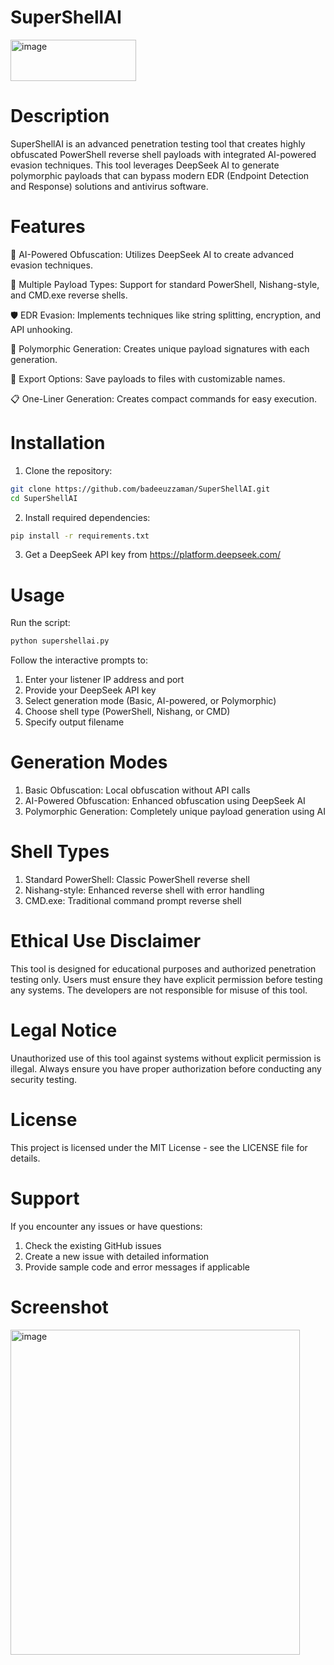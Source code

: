 # SuperShellAI
<img width="201" height="66" alt="image" src="https://github.com/user-attachments/assets/466d6c58-3e82-486a-8a8d-1aa3aacdc5ea" />

# Description
SuperShellAI is an advanced penetration testing tool that creates highly obfuscated PowerShell reverse shell payloads with integrated AI-powered evasion techniques. This tool leverages DeepSeek AI to generate polymorphic payloads that can bypass modern EDR (Endpoint Detection and Response) solutions and antivirus software.

# Features
🚀 AI-Powered Obfuscation: Utilizes DeepSeek AI to create advanced evasion techniques.

🔀 Multiple Payload Types: Support for standard PowerShell, Nishang-style, and CMD.exe reverse shells.

🛡️ EDR Evasion: Implements techniques like string splitting, encryption, and API unhooking.

🔄 Polymorphic Generation: Creates unique payload signatures with each generation.

💾 Export Options: Save payloads to files with customizable names.

📋 One-Liner Generation: Creates compact commands for easy execution.

# Installation
1. Clone the repository:
```bash
git clone https://github.com/badeeuzzaman/SuperShellAI.git
cd SuperShellAI
```
2. Install required dependencies:
```bash
pip install -r requirements.txt
```
3. Get a DeepSeek API key from https://platform.deepseek.com/

# Usage
Run the script:
```bash
python supershellai.py
```
Follow the interactive prompts to:
1. Enter your listener IP address and port
2. Provide your DeepSeek API key
3. Select generation mode (Basic, AI-powered, or Polymorphic)
4. Choose shell type (PowerShell, Nishang, or CMD)
5. Specify output filename

# Generation Modes
1. Basic Obfuscation: Local obfuscation without API calls
2. AI-Powered Obfuscation: Enhanced obfuscation using DeepSeek AI
3. Polymorphic Generation: Completely unique payload generation using AI

# Shell Types
1. Standard PowerShell: Classic PowerShell reverse shell
2. Nishang-style: Enhanced reverse shell with error handling
3. CMD.exe: Traditional command prompt reverse shell

# Ethical Use Disclaimer
This tool is designed for educational purposes and authorized penetration testing only. Users must ensure they have explicit permission before testing any systems. The developers are not responsible for misuse of this tool.

# Legal Notice
Unauthorized use of this tool against systems without explicit permission is illegal. Always ensure you have proper authorization before conducting any security testing.

# License
This project is licensed under the MIT License - see the LICENSE file for details.

# Support
If you encounter any issues or have questions:
1. Check the existing GitHub issues
2. Create a new issue with detailed information
3. Provide sample code and error messages if applicable

# Screenshot
<img width="463" height="520" alt="image" src="https://github.com/user-attachments/assets/6bb12189-6dcb-487a-8824-20d3248bd013" />



